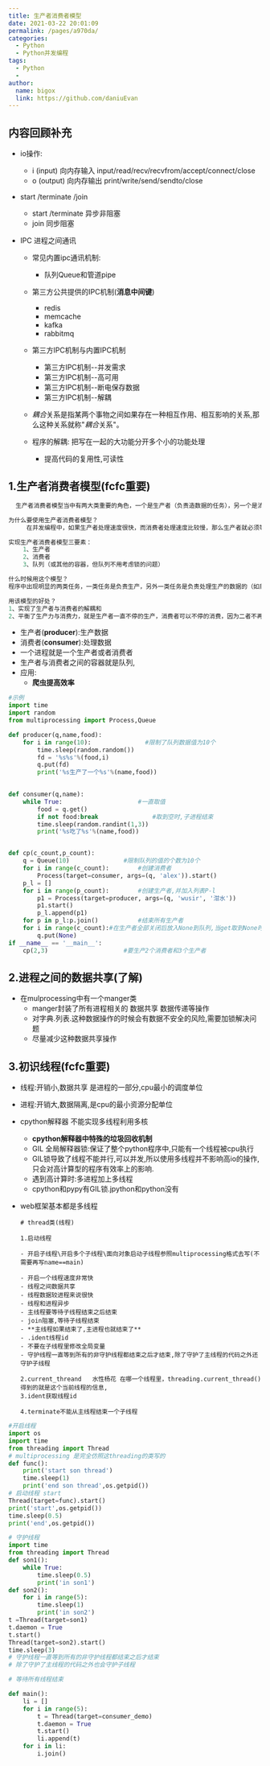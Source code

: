 ```yaml
---
title: 生产者消费者模型
date: 2021-03-22 20:01:09
permalink: /pages/a970da/
categories:
  - Python
  - Python并发编程
tags:
  - Python
  - 
author: 
  name: bigox
  link: https://github.com/daniuEvan
---
```

## 内容回顾补充

- io操作:

  - i (input) 向内存输入 input/read/recv/recvfrom/accept/connect/close
  - o (output) 向内存输出  print/write/send/sendto/close
- start /terminate /join 

  - start /terminate 异步非阻塞
  - join 同步阻塞

- IPC 进程之间通讯

  - 常见内置ipc通讯机制:
    - 队列Queue和管道pipe
  - 第三方公共提供的IPC机制(**消息中间键**)
    - redis
    - memcache
    - kafka
    - rabbitmq

  - 第三方IPC机制与内置IPC机制
    - 第三方IPC机制--并发需求
    - 第三方IPC机制--高可用
    - 第三方IPC机制--断电保存数据
    - 第三方IPC机制--解耦

  -  *耦合*关系是指某两个事物之间如果存在一种相互作用、相互影响的关系,那么这种关系就称"*耦合*关系"。

  - 程序的解耦: 把写在一起的大功能分开多个小的功能处理
    - 提高代码的复用性,可读性

## 1.生产者消费者模型(fcfc重要)

```python
  生产者消费者模型当中有两大类重要的角色，一个是生产者（负责造数据的任务），另一个是消费者（接收造出来的数据进行进一步的操作）。

为什么要使用生产者消费者模型？
     在并发编程中，如果生产者处理速度很快，而消费者处理速度比较慢，那么生产者就必须等待消费者处理完，才能继续生产数据。同样的道理，如果消费者的处理能力大于生产者，那么消费者就必须等待生产者。为了解决这个等待的问题，就引入了生产者与消费者模型。让它们之间可以不停的生产和消费。

实现生产者消费者模型三要素：
    1、生产者
    2、消费者
    3、队列（或其他的容器，但队列不用考虑锁的问题）

什么时候用这个模型？
程序中出现明显的两类任务，一类任务是负责生产，另外一类任务是负责处理生产的数据的（如爬虫）

用该模型的好处？
1、实现了生产者与消费者的解耦和
2、平衡了生产力与消费力，就是生产者一直不停的生产，消费者可以不停的消费，因为二者不再是直接沟通的，而是跟队列沟通的。
```



- 生产者(**producer**):生产数据
- 消费者(**consumer**):处理数据
- 一个进程就是一个生产者或者消费者
- 生产者与消费者之间的容器就是队列,
- 应用:
  - **爬虫提高效率**

```python
#示例
import time
import random
from multiprocessing import Process,Queue

def producer(q,name,food):
    for i in range(10):				  #限制了队列数据值为10个
        time.sleep(random.random())    
        fd = '%s%s'%(food,i)  
        q.put(fd)
        print('%s生产了一个%s'%(name,food))

        
def consumer(q,name):
    while True:						#一直取值
        food = q.get()				
        if not food:break				#取到空时,子进程结束
        time.sleep(random.randint(1,3))
        print('%s吃了%s'%(name,food))


def cp(c_count,p_count):
    q = Queue(10)				#限制队列的值的个数为10个
    for i in range(c_count):		#创建消费者
        Process(target=consumer, args=(q, 'alex')).start()
    p_l = []
    for i in range(p_count):		#创建生产者,并加入列表P-l
        p1 = Process(target=producer, args=(q, 'wusir', '泔水'))
        p1.start()
        p_l.append(p1)
    for p in p_l:p.join()			#结束所有生产者
    for i in range(c_count):#在生产者全部关闭后放入None到队列,当get取到None时,表示进程结束
        q.put(None)
if __name__ == '__main__':
    cp(2,3)						#要生产2个消费者和3个生产者
```



## 2.进程之间的数据共享(了解)

- 在mulprocessing中有一个manger类
  - manger封装了所有进程相关的 数据共享 数据传递等操作
  - 对字典.列表.这种数据操作的时候会有数据不安全的风险,需要加锁解决问题
  - 尽量减少这种数据共享操作

## 3.初识线程(fcfc重要)

- 线程:开销小,数据共享 是进程的一部分,cpu最小的调度单位

- 进程:开销大,数据隔离,是cpu的最小资源分配单位

- cpython解释器 不能实现多线程利用多核
  - **cpython解释器中特殊的垃圾回收机制**
  - GIL 全局解释器锁:保证了整个python程序中,只能有一个线程被cpu执行
  - GIL锁导致了线程不能并行,可以并发,所以使用多线程并不影响高io的操作,只会对高计算型的程序有效率上的影响.
  - 遇到高计算时:多进程加上多线程
  - cpython和pypy有GIL锁.jpython和python没有
  
- web框架基本都是多线程

  ```
  # thread类(线程)
  
  1.启动线程
  
  - 开启子线程\开启多个子线程\面向对象启动子线程参照multiprocessing格式去写(不需要再写name==main)
  
  - 开启一个线程速度非常快
  - 线程之间数据共享
  - 线程数据较进程来说很快
  - 线程和进程异步
  - 主线程要等待子线程结束之后结束
  - join阻塞,等待子线程结束
  - **主线程如果结束了,主进程也就结束了**
  - .ident线程id
  - 不要在子线程里修改全局变量
  - 守护线程一直等到所有的非守护线程都结束之后才结束,除了守护了主线程的代码之外还守护子线程
  
  2.current_threand   水性杨花 在哪一个线程里，threading.current_thread()得到的就是这个当前线程的信息,
  3.ident获取线程id
  
  4.terminate不能从主线程结束一个子线程
  ```

```python
#开启线程
import os
import time
from threading import Thread
# multiprocessing 是完全仿照这threading的类写的
def func():
    print('start son thread')
    time.sleep(1)
    print('end son thread',os.getpid())
# 启动线程 start
Thread(target=func).start()
print('start',os.getpid())
time.sleep(0.5)
print('end',os.getpid())

```

```python
# 守护线程
import time
from threading import Thread
def son1():
    while True:
        time.sleep(0.5)
        print('in son1')
def son2():
    for i in range(5):
        time.sleep(1)
        print('in son2')
t =Thread(target=son1)
t.daemon = True
t.start()
Thread(target=son2).start()
time.sleep(3)
# 守护线程一直等到所有的非守护线程都结束之后才结束
# 除了守护了主线程的代码之外也会守护子线程
```

```python
# 等待所有线程结束

def main():
    li = []
    for i in range(5):
        t = Thread(target=consumer_demo)
        t.daemon = True
        t.start()
        li.append(t)
    for i in li:
        i.join()
```

